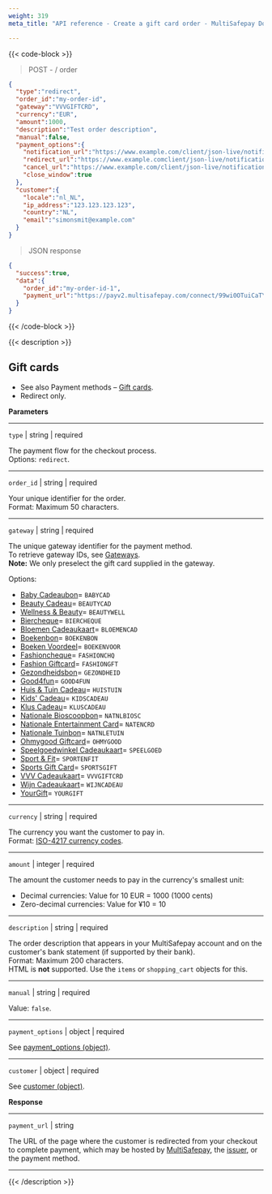 ```yaml
---
weight: 319
meta_title: "API reference - Create a gift card order - MultiSafepay Docs"

---
```

{{< code-block >}}
> POST - / order 


```json 
{
  "type":"redirect",
  "order_id":"my-order-id",
  "gateway":"VVVGIFTCRD",
  "currency":"EUR",
  "amount":1000,
  "description":"Test order description",
  "manual":false,
  "payment_options":{
    "notification_url":"https://www.example.com/client/json-live/notification?type=notification",
    "redirect_url":"https://www.example.comclient/json-live/notification?type=redirect",
    "cancel_url":"https://www.example.com/client/json-live/notification?type=cancel",
    "close_window":true
  },
  "customer":{
    "locale":"nl_NL",
    "ip_address":"123.123.123.123",
    "country":"NL",
    "email":"simonsmit@example.com"
  }
}
```

> JSON response
```json 
{
  "success":true,
  "data":{
    "order_id":"my-order-id-1",
    "payment_url":"https://payv2.multisafepay.com/connect/99wi0OTuiCaTY2nwEiEOybWpVx8MNwrJ75c/?lang=nl_NL"
  }
}
```  
{{< /code-block >}}

{{< description >}}
## Gift cards

- See also Payment methods – [Gift cards](/payments/methods/prepaid-cards/gift-cards).  
- Redirect only.

**Parameters**

----------------
`type` | string | required

The payment flow for the checkout process.  
Options: `redirect`.  

----------------
`order_id` | string | required

Your unique identifier for the order.  
Format: Maximum 50 characters.

----------------
`gateway` | string | required

The unique gateway identifier for the payment method.  
To retrieve gateway IDs, see [Gateways](/api/#gateways).  
**Note:** We only preselect the gift card supplied in the gateway.  

Options:  

- [Baby Cadeaubon](https://www.babycadeaubon.nl/)= `BABYCAD`
- [Beauty Cadeau](https://www.beautycadeau.nl/)= `BEAUTYCAD`
- [Wellness & Beauty](https://www.wellnessbeautycadeau.nl/page/hoe-het-werkt/)= `BEAUTYWELL`
- [Biercheque](https://biercheque.nl/)= `BIERCHEQUE`
- [Bloemen Cadeaukaart](https://www.bloemen-cadeaukaart.nl/)= `BLOEMENCAD`
- [Boekenbon](https://bestel.boekenbon.nl/)= `BOEKENBON`
- [Boeken Voordeel](https://www.boekenVoordeel.nl/)= `BOEKENVOOR`
- [Fashioncheque](https://www.fashioncheque.com/)= `FASHIONCHQ`
- [Fashion Giftcard](https://www.fashion-giftcard.nl/)= `FASHIONGFT`
- [Gezondheidsbon](https://www.gezondheidsbon.nl/)= `GEZONDHEID`
- [Good4fun](https://www.good4fun.nl/)= `GOOD4FUN`
- [Huis & Tuin Cadeau](https://www.huisentuincadeau.com/)= `HUISTUIN`
- [Kids' Cadeau](https://www.dekidscadeaukaart.nl/)= `KIDSCADEAU`
- [Klus Cadeau](https://www.kluscadeau.nl/)= `KLUSCADEAU`
- [Nationale Bioscoopbon](https://www.bioscoopbon.nl/)= `NATNLBIOSC`
- [Nationale Entertainment Card](https://www.nationale-entertainmentcard.nl/)= `NATENCRD`
- [Nationale Tuinbon](https://www.nationale-tuinbon.nl/)= `NATNLETUIN`
- [Ohmygood Giftcard](https://ohmygood.nl/)= `OHMYGOOD`
- [Speelgoedwinkel Cadeaukaart](https://www.speelgoedwinkel.nl/)= `SPEELGOED`
- [Sport & Fit](https://www.sportenfitcadeau.nl/)= `SPORTENFIT`
- [Sports Gift Card](https://www.sports-giftcard.com/)= `SPORTSGIFT`
- [VVV Cadeaukaart](https://www.vvvcadeaukaarten.nl/)= `VVVGIFTCRD`
- [Wijn Cadeaukaart](https://www.wijn-cadeaukaart.nl/)= `WIJNCADEAU`
- [YourGift](https://www.yourgift.nl/)= `YOURGIFT`

----------------
`currency` | string | required

The currency you want the customer to pay in.   
Format: [ISO-4217 currency codes](https://www.iso.org/iso-4217-currency-codes.html).  

----------------
`amount` | integer | required

The amount the customer needs to pay in the currency's smallest unit:

- Decimal currencies: Value for 10 EUR = 1000 (1000 cents)
- Zero-decimal currencies: Value for ¥10 = 10

----------------
`description` | string | required

The order description that appears in your MultiSafepay account and on the customer's bank statement (if supported by their bank).   
Format: Maximum 200 characters.   
HTML is **not** supported. Use the `items` or `shopping_cart` objects for this.

----------------
`manual` | string | required

Value: `false`.

----------------
`payment_options` | object | required

See [payment_options (object)](/api/#payment-options-object).

----------------
`customer` | object | required

See [customer (object)](/api/#customer-object).

**Response**

----------------
`payment_url` | string 

The URL of the page where the customer is redirected from your checkout to complete payment, which may be hosted by [MultiSafepay](/payment-pages/), the [issuer](/getting-started/glossary/#issuer), or the payment method.

----------------

{{< /description >}}
